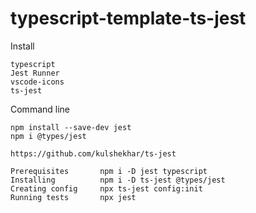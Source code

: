# typescript-template-ts-jest


Install
```
typescript
Jest Runner
vscode-icons
ts-jest
```

Command line
```
npm install --save-dev jest
npm i @types/jest

https://github.com/kulshekhar/ts-jest

Prerequisites       npm i -D jest typescript	
Installing          npm i -D ts-jest @types/jest	
Creating config     npx ts-jest config:init	
Running tests	    npx jest	
```
